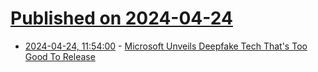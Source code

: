 # [Published on 2024-04-24](index.md)

* [2024-04-24, 11:54:00](https://soylentnews.org/article.pl?sid=24/04/22/1235240&from=rss) - [Microsoft Unveils Deepfake Tech That's Too Good To Release](https://soylentnews.org/article.pl?sid=24/04/22/1235240&from=rss)

